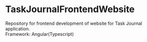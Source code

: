 # TaskJournalFrontendWebsite
Repository for frontend development of website for Task Journal application.  
Framework: Angular(Typescript)
